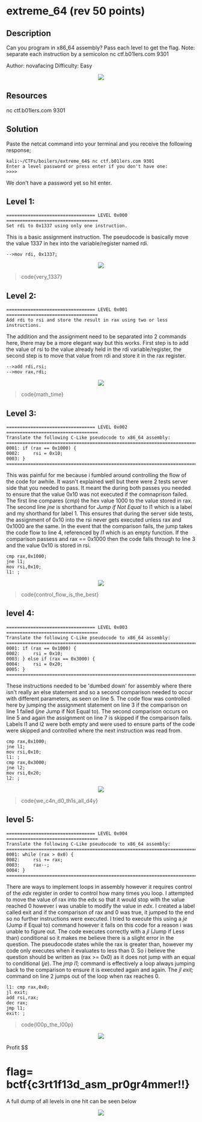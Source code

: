 # extreme_64 (rev 50 points) 

## Description

Can you program in x86_64 assembly? Pass each level to get the flag.
Note: separate each instruction by a semicolon
nc ctf.b01lers.com 9301

Author: novafacing
Difficulty: Easy

<p align="center"><img src="_images/description.png"></p>

## Resources

nc ctf.b01lers.com 9301

## Solution

Paste the netcat command into your terminal and you receive the following response;

```
kali:~/CTFs/boilers/extreme_64$ nc ctf.b01lers.com 9301  
Enter a level password or press enter if you don't have one:  
>>>> 
```

We don't have a password yet so hit enter.

## Level 1:

```
================================= LEVEL 0x000 ==================================  
Set rdi to 0x1337 using only one instruction.
```

This is a basic assignment instruction. The pseudocode is basically move the value 1337 in hex into the variable/register named rdi.

`
-->mov rdi, 0x1337;
`

<p align="center"><img src="_images/level1.png"></p>

>code{very_1337}

## Level 2:

```
================================= LEVEL 0x001 ==================================  
Add rdi to rsi and store the result in rax using two or less instructions.
```

The addition and the assignment need to be separated into 2 commands here, there may be a more elegant way but this works. First step is to add the value of rsi to the value already held in the rdi variable/register, the second step is to move that value from rdi and store it in the rax register.

```
-->add rdi,rsi;  
-->mov rax,rdi;
```

<p align="center"><img src="_images/level2.png"></p>

>code{math_time}

## Level 3:

```
================================= LEVEL 0x002 ==================================
Translate the following C-Like pseudocode to x86_64 assembly:
================================================================================
0001: if (rax == 0x1000) {
0002:     rsi = 0x10;
0003: }
================================================================================
```

This was painful for me because i fumbled around controlling the flow of the code for awhile. 
It wasn't explained well but there were 2 tests server side that you needed to pass. It meant the during both passes you needed to ensure that the value 0x10 was not executed if the comnaprison failed. 
The first line compares (*cmp*) the hex value 1000 to the value stored in rax.
The second line *jne* is shorthand for *Jump if Not Equal* to l1 which is a label and my shorthand for label 1. This ensures that during the server side tests, the assignment of 0x10 into the rsi never gets executed unless rax and 0x1000 are the same. 
In the event that the comparison fails, the jump takes the code flow to line 4, referenced by *l1* which is an empty function. If the comparison passess and rax == 0x1000 then the code falls through to line 3 and the value 0x10 is stored in rsi.

```
cmp rax,0x1000;
jne l1;
mov rsi,0x10;
l1: ;
```

<p align="center"><img src="_images/level3.png"></p>

>code{control_flow_is_the_best}

## level 4:

```
================================= LEVEL 0x003 ==================================
Translate the following C-Like pseudocode to x86_64 assembly:
================================================================================
0001: if (rax == 0x1000) {
0002:     rsi = 0x10;
0003: } else if (rax == 0x3000) {
0004:     rsi = 0x20;
0005: }
================================================================================
```

These instructions needed to be 'dumbed down' for assembly where there isn't really an else statement and so a second comparison needed to occur with different parameters, as seen on line 5. The code flow was controlled here by jumping the assignment statement on line 3 if the comparison on line 1 failed (*jne* Jump if Not Equal to). The second comparison occurs on line 5 and again the assignment on line 7 is skipped if the comparison fails. Labels l1 and l2 were both empty and were used to ensure parts of the code were skipped and controlled where the next instruction was read from.

```
cmp rax,0x1000;
jne l1;
mov rsi,0x10;
l1: ;
cmp rax,0x3000;
jne l2;
mov rsi,0x20;
l2: ;
```

<p align="center"><img src="_images/level4.png"></p>

>code{we_c4n_d0_th1s_all_d4y}

## level 5:

```
================================= LEVEL 0x004 ==================================
Translate the following C-Like pseudocode to x86_64 assembly:
================================================================================
0001: while (rax > 0x0) {
0002:     rsi += rax;
0003:     rax--;
0004: }
================================================================================
```

There are ways to implement loops in assembly however it requires control of the *edx* register in order to control how many times you loop. I attempted to move the value of rax into the edx so that it would stop with the value reached 0 however i was unable to modify the value in *edx*.
I created a label called exit and if the comparison of rax and 0 was true, it jumped to the end so no further instructions were executed. I tried to execute this using a *je* (Jump if Equal to) command however it fails on this code for a reason i was unable to figure out. The code executes correctly with a *jl* (Jump if Less than) conditional so it makes me believe there is a slight error in the question. The pseudocode states while the rax is greater than, however my code only executes when it evaluates to less than 0. So i believe the question should be written as (rax >= 0x0) as it does not jump with an equal to conditional (*je*). The *jmp l1;* command is effectively a loop always jumping back to the comparison to ensure it is executed again and again. The *jl exit;* command on line 2 jumps out of the loop when rax reaches 0.

```
l1: cmp rax,0x0;
jl exit;
add rsi,rax;
dec rax;
jmp l1;
exit: ;
```

>code{l00p_the_l00p}

<p align="center"><img src="_images/level5.png"></p>

Profit $$

# flag= bctf{c3rt1f13d_asm_pr0gr4mmer!!}

A full dump of all levels in one hit can be seen below

<p align="center"><img src="_images/all_levels.png"></p>

